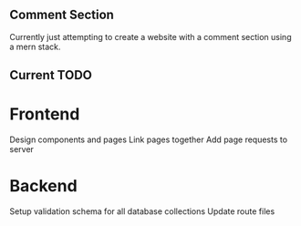 ## Comment Section
Currently just attempting to create a website with a comment section using a mern stack.

## Current TODO
# Frontend
Design components and pages
Link pages together
Add page requests to server

# Backend
Setup validation schema for all database collections
Update route files
